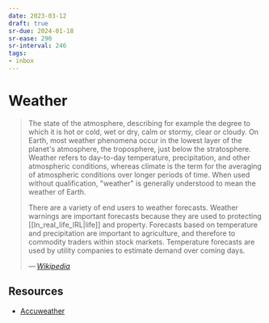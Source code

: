 ```yaml
---
date: 2023-03-12
draft: true
sr-due: 2024-01-18
sr-ease: 290
sr-interval: 246
tags:
- inbox
---
```


# Weather

> The state of the atmosphere, describing for example the degree to which it is
> hot or cold, wet or dry, calm or stormy, clear or cloudy. On Earth, most
> weather phenomena occur in the lowest layer of the planet's atmosphere, the
> troposphere, just below the stratosphere. Weather refers to day-to-day
> temperature, precipitation, and other atmospheric conditions, whereas climate
> is the term for the averaging of atmospheric conditions over longer periods of
> time. When used without qualification, "weather" is generally understood to
> mean the weather of Earth.
>
> There are a variety of end users to weather forecasts. Weather warnings are
> important forecasts because they are used to protecting
> [[In_real_life_IRL|life]] and property. Forecasts based on temperature and
> precipitation are important to agriculture, and therefore to commodity traders
> within stock markets. Temperature forecasts are used by utility companies to
> estimate demand over coming days.
>
> — <cite>[Wikipedia](https://en.wikipedia.org/wiki/Weather)</cite>

## Resources

- [Accuweather](http://www.accuweather.com/)
